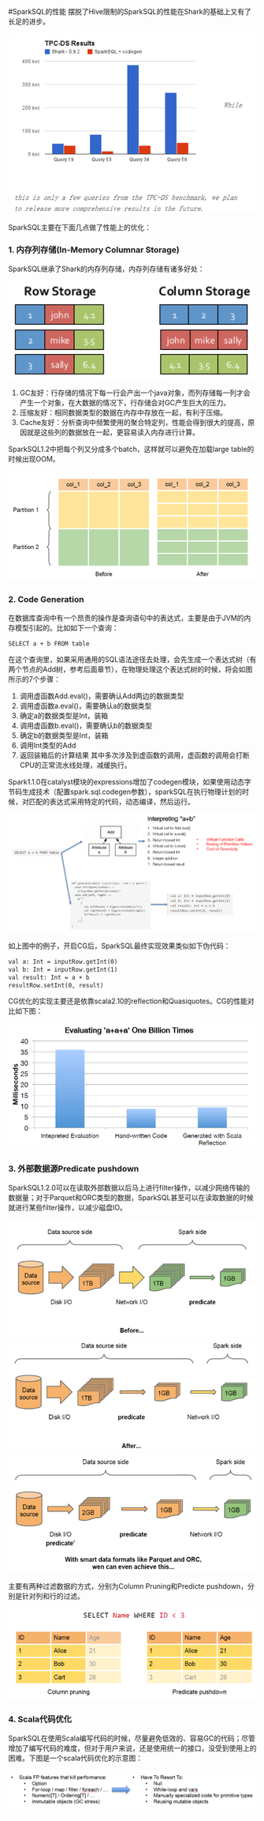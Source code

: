 #SparkSQL的性能
摆脱了Hive限制的SparkSQL的性能在Shark的基础上又有了长足的进步。

![](/images/SparkSQL-vs-Shark.png)

SparkSQL主要在下面几点做了性能上的优化：

### 1. 内存列存储(In-Memory Columnar Storage)
SparkSQL继承了Shark的内存列存储，内存列存储有诸多好处：

![](/images/column-store.png)

1. GC友好：行存储的情况下每一行会产出一个java对象，而列存储每一列才会产生一个对象，在大数据的情况下，行存储会对GC产生巨大的压力。
2. 压缩友好：相同数据类型的数据在内存中存放在一起，有利于压缩。
3. Cache友好：分析查询中频繁使用的聚合特定列，性能会得到很大的提高，原因就是这些列的数据放在一起，更容易读入内存进行计算。

SparkSQL1.2中把每个列又分成多个batch，这样就可以避免在加载large table的时候出现OOM。

![](/images/column-store2.png)

### 2. Code Generation
在数据库查询中有一个昂贵的操作是查询语句中的表达式，主要是由于JVM的内存模型引起的。比如如下一个查询：
```
SELECT a + b FROM table
```
 在这个查询里，如果采用通用的SQL语法途径去处理，会先生成一个表达式树（有两个节点的Add树，参考后面章节），在物理处理这个表达式树的时候，将会如图所示的7个步骤：
1.	调用虚函数Add.eval()，需要确认Add两边的数据类型
2.	调用虚函数a.eval()，需要确认a的数据类型
3.	确定a的数据类型是Int，装箱
4.	调用虚函数b.eval()，需要确认b的数据类型
5.	确定b的数据类型是Int，装箱
6.	调用Int类型的Add
7.	返回装箱后的计算结果
其中多次涉及到虚函数的调用，虚函数的调用会打断CPU的正常流水线处理，减缓执行。

Spark1.1.0在catalyst模块的expressions增加了codegen模块，如果使用动态字节码生成技术（配置spark.sql.codegen参数），sparkSQL在执行物理计划的时候，对匹配的表达式采用特定的代码，动态编译，然后运行。

![](/images/code-generation.png)

如上图中的例子，开启CG后，SparkSQL最终实现效果类似如下伪代码：
```
val a: Int = inputRow.getInt(0)
val b: Int = inputRow.getInt(1)
val result: Int = a + b
resultRow.setInt(0, result)
```

CG优化的实现主要还是依靠scala2.10的reflection和Quasiquotes。CG的性能对比如下图：

![](/images/code-generation2.png)

### 3. 外部数据源Predicate pushdown
SparkSQL1.2.0可以在读取外部数据以后马上进行filter操作，以减少网络传输的数据量；对于Parquet和ORC类型的数据，SparkSQL甚至可以在读取数据的时候就进行某些filter操作，以减少磁盘IO。

![](/images/predicate-pushdown1.png)
![](/images/predicate-pushdown2.png)
![](/images/predicate-pushdown3.png)

主要有两种过滤数据的方式，分别为Column Pruning和Predicte pushdown，分别是针对列和行的过滤。

![](/images/column-pruning.png)

### 4. Scala代码优化
SparkSQL在使用Scala编写代码的时候，尽量避免低效的、容易GC的代码；尽管增加了编写代码的难度，但对于用户来说，还是使用统一的接口，没受到使用上的困难。下图是一个scala代码优化的示意图：

![](/images/scala-code.png)

